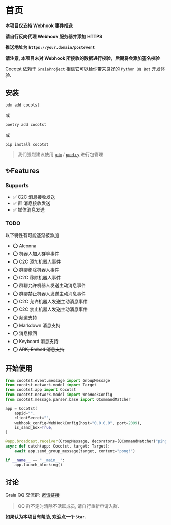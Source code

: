 # 首页

**本项目仅支持 Webhook 事件推送**

**请自行反向代理 Webhook 服务器并添加 HTTPS**

**推送地址为 `https://your.domain/postevent`**

**请注意, 本项目未对 Webhook 所接收的数据进行校验，后期将会添加签名校验**

Cocotst 依赖于 [`GraiaProject`](https://github.com/GraiaProject)
相信它可以给你带来良好的 `Python QQ Bot` 开发体验.



## 安装

`pdm add cocotst`

或

`poetry add cocotst`

或

`pip install cocotst`

> 我们强烈建议使用 [`pdm`](https://pdm.fming.dev) / [`poetry`](https://python-poetry.org) 进行包管理

## ✨Features

### Supports

- ✅ C2C 消息接收发送
- ✅ 群 消息接收发送
- ✅ 媒体消息发送

### TODO

以下特性有可能逐渐被添加

- ⭕ Alconna
- ⭕ 机器人加入群聊事件
- ⭕ C2C 添加机器人事件
- ⭕ 群聊移除机器人事件
- ⭕ C2C 移除机器人事件
- ⭕ 群聊允许机器人发送主动消息事件
- ⭕ 群聊禁止机器人发送主动消息事件
- ⭕ C2C 允许机器人发送主动消息事件
- ⭕ C2C 禁止机器人发送主动消息事件
- ⭕ 频道支持
- ⭕ Markdown 消息支持
- ⭕ 消息撤回
- ⭕ Keyboard 消息支持
- ⭕ ~~ARK, Embed 消息支持~~


## 开始使用

```python
from cocotst.event.message import GroupMessage
from cocotst.network.model import Target
from cocotst.app import Cocotst
from cocotst.network.model import WebHookConfig
from cocotst.message.parser.base import QCommandMatcher

app = Cocotst(
    appid="",
    clientSecret="",
    webhook_config=WebHookConfig(host="0.0.0.0", port=2099),
    is_sand_box=True,
)

@app.broadcast.receiver(GroupMessage, decorators=[QCommandMatcher("ping")])
async def catch(app: Cocotst, target: Target):
    await app.send_group_message(target, content="pong!")

if __name__ == "__main__":
    app.launch_blocking()
```



## 讨论

Graia QQ 交流群: [邀请链接](https://jq.qq.com/?_wv=1027&k=VXp6plBD)

> QQ 群不定时清除不活跃成员, 请自行重新申请入群.





**如果认为本项目有帮助, 欢迎点一个 `Star`.**

